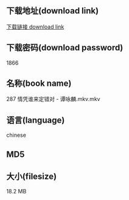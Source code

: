 ## 下载地址(download link)
[下载链接 download link](https://voluble-croquembouche-d321dc.netlify.app/?s=287+%E6%83%85%E5%87%AD%E8%B0%81%E6%9D%A5%E5%AE%9A%E9%94%99%E5%AF%B9+-+%E8%B0%AD%E5%92%8F%E9%BA%9F.mkv)

## 下载密码(download password)
1866

## 名称(book name)
287 情凭谁来定错对 - 谭咏麟.mkv.mkv

## 语言(language)
chinese

## MD5


## 大小(filesize)
18.2 MB
